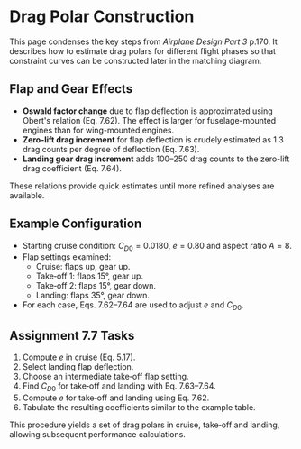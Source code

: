 # Drag Polar Construction

This page condenses the key steps from *Airplane Design Part 3* p.170. It describes how to estimate drag polars for different flight phases so that constraint curves can be constructed later in the matching diagram.

## Flap and Gear Effects
- **Oswald factor change** due to flap deflection is approximated using Obert's relation (Eq. 7.62). The effect is larger for fuselage-mounted engines than for wing-mounted engines.
- **Zero-lift drag increment** for flap deflection is crudely estimated as 1.3 drag counts per degree of deflection (Eq. 7.63).
- **Landing gear drag increment** adds 100–250 drag counts to the zero-lift drag coefficient (Eq. 7.64).

These relations provide quick estimates until more refined analyses are available.

## Example Configuration
- Starting cruise condition: $C_{D0}=0.0180$, $e=0.80$ and aspect ratio $A=8$.
- Flap settings examined:
  - Cruise: flaps up, gear up.
  - Take‑off 1: flaps 15°, gear up.
  - Take‑off 2: flaps 15°, gear down.
  - Landing: flaps 35°, gear down.
- For each case, Eqs. 7.62–7.64 are used to adjust $e$ and $C_{D0}$.

## Assignment 7.7 Tasks
1. Compute $e$ in cruise (Eq. 5.17).
2. Select landing flap deflection.
3. Choose an intermediate take‑off flap setting.
4. Find $C_{D0}$ for take‑off and landing with Eq. 7.63–7.64.
5. Compute $e$ for take‑off and landing using Eq. 7.62.
6. Tabulate the resulting coefficients similar to the example table.

This procedure yields a set of drag polars in cruise, take‑off and landing, allowing subsequent performance calculations.
